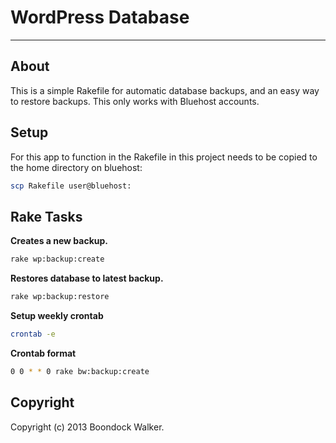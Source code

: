 WordPress Database
===========
***

About
-----

This is a simple Rakefile for automatic database backups, and an easy way to restore backups. This only works with Bluehost accounts.

Setup
-----

For this app to function in the Rakefile in this project needs to be copied to the home directory on bluehost:

```bash
scp Rakefile user@bluehost:
```

Rake Tasks
----------

**Creates a new backup.**

```bash
rake wp:backup:create
```

**Restores database to latest backup.**

```bash
rake wp:backup:restore
```

**Setup weekly crontab**

```bash
crontab -e
```

**Crontab format**

```bash
0 0 * * 0 rake bw:backup:create
```

Copyright
---------

Copyright (c) 2013 Boondock Walker.